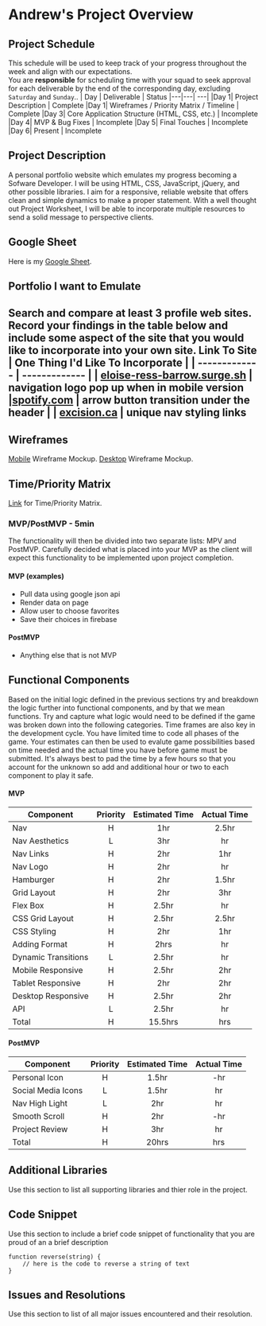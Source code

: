 # Andrew's Project Overview

## Project Schedule
This schedule will be used to keep track of your progress throughout the week and align with our expectations.  
You are **responsible** for scheduling time with your squad to seek approval for each deliverable by the end of the corresponding day, excluding `Saturday` and `Sunday`..
|  Day | Deliverable | Status
|---|---| ---|
|Day 1| Project Description | Complete
|Day 1| Wireframes / Priority Matrix / Timeline | Complete
|Day 3| Core Application Structure (HTML, CSS, etc.) | Incomplete
|Day 4| MVP & Bug Fixes | Incomplete
|Day 5| Final Touches | Incomplete
|Day 6| Present | Incomplete

## Project Description
A personal portfolio website which emulates my progress becoming a Sofware Developer. I will be using HTML, CSS, JavaScript, jQuery, and other possible libraries. I aim for a responsive, reliable website that offers clean and simple dynamics to make a proper statement. With a well thought out Project Worksheet, I will be able to incorporate multiple resources to send a solid message to perspective clients.
## Google Sheet
Here is my [Google Sheet](https://docs.google.com/spreadsheets/d/1nkqxGiQQqLYrhYJf3PPX4E41jCEUxImH-Yxgf1fbWGA/edit?usp=sharing).

## Portfolio I want to Emulate
Search and compare at least 3 profile web sites.  Record your findings in the table below and include some aspect of the site that you would like to incorporate into your own site.
Link To Site  | One Thing I'd Like To Incorporate | 
| ------------- | ------------- |
| [eloise-ress-barrow.surge.sh](http://eloise-ress-barrow.surge.sh/#writing) | navigation logo pop up when in mobile version
|[spotify.com](https://www.spotify.com/us/) | arrow button transition under the header |
| [excision.ca](https://excision.ca/) |  unique nav styling links
---

## Wireframes

[Mobile](https://res.cloudinary.com/dfltkqotn/image/upload/v1608520070/IMG_4685_dihc9a.heic) Wireframe Mockup.
[Desktop](https://res.cloudinary.com/dfltkqotn/image/upload/v1608520191/370CA2B7-6926-47B1-B822-19A10BFA9769_ezzkh7.heic) Wireframe Mockup.
## Time/Priority Matrix 
[Link](https://res.cloudinary.com/dfltkqotn/image/upload/v1608520236/6BC8B792-765B-47E6-BD08-89A132761F2E_lt4dfk.heic) for Time/Priority Matrix.

 
### MVP/PostMVP - 5min
The functionality will then be divided into two separate lists: MPV and PostMVP.  Carefully decided what is placed into your MVP as the client will expect this functionality to be implemented upon project completion.  
#### MVP (examples)
- Pull data using google json api
- Render data on page 
- Allow user to choose favorites 
- Save their choices in firebase
#### PostMVP 
- Anything else that is not MVP
## Functional Components
Based on the initial logic defined in the previous sections try and breakdown the logic further into functional components, and by that we mean functions.  Try and capture what logic would need to be defined if the game was broken down into the following categories.
Time frames are also key in the development cycle.  You have limited time to code all phases of the game.  Your estimates can then be used to evalute game possibilities based on time needed and the actual time you have before game must be submitted. It's always best to pad the time by a few hours so that you account for the unknown so add and additional hour or two to each component to play it safe.
#### MVP
| Component | Priority | Estimated Time | Actual Time |
| --- | :---: |  :---: | :---: | 
| Nav | H | 1hr | 2.5hr |
| Nav Aesthetics | L | 3hr | hr |
| Nav Links | H | 2hr | 1hr |
| Nav Logo | H | 2hr | hr |
| Hamburger | H | 2hr | 1.5hr |
| Grid Layout | H | 2hr | 3hr |  
| Flex Box | H | 2.5hr|  hr | 
| CSS Grid Layout| H | 2.5hr | 2.5hr |
| CSS Styling | H | 2hr | 1hr |
| Adding Format | H | 2hrs|  hr | 
| Dynamic Transitions | L | 2.5hr | hr | hr |
| Mobile Responsive | H | 2.5hr | 2hr |
| Tablet Responsive | H | 2hr | 2hr |
| Desktop Responsive | H | 2.5hr | 2hr |
| API | L | 2.5hr | hr |
| Total | H | 15.5hrs| hrs |
#### PostMVP
| Component | Priority | Estimated Time | Actual Time |
| --- | :---: |  :---: | :---: | 
| Personal Icon | H | 1.5hr | -hr | hr |
| Social Media Icons | L | 1.5hr | hr |
| Nav High Light | L | 2hr | hr |
| Smooth Scroll | H | 2hr | -hr | hr |
| Project Review | H | 3hr | hr |
| Total | H | 20hrs| hrs |
## Additional Libraries
 Use this section to list all supporting libraries and thier role in the project. 
## Code Snippet
Use this section to include a brief code snippet of functionality that you are proud of an a brief description  
```
function reverse(string) {
	// here is the code to reverse a string of text
}
```
## Issues and Resolutions
 Use this section to list of all major issues encountered and their resolution.